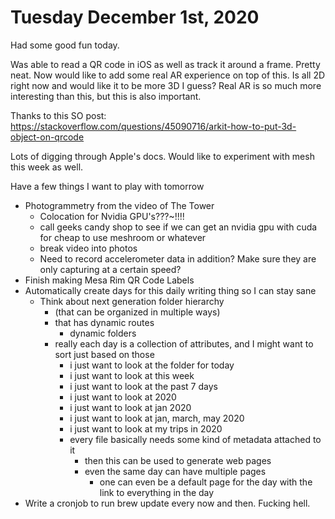 # Tuesday December 1st, 2020

Had some good fun today.

Was able to read a QR code in iOS as well as track it around a frame. Pretty neat.
Now would like to add some real AR experience on top of this. Is all 2D right now
and would like it to be more 3D I guess? Real AR is so much more interesting
than this, but this is also important.

Thanks to this SO post: https://stackoverflow.com/questions/45090716/arkit-how-to-put-3d-object-on-qrcode

Lots of digging through Apple's docs. Would like to experiment with mesh this week as well.

Have a few things I want to play with tomorrow

* Photogrammetry from the video of The Tower
  * Colocation for Nvidia GPU's???~!!!!
  * call geeks candy shop to see if we can get an nvidia gpu with cuda for cheap to use meshroom or whatever
  * break video into photos
  * Need to record accelerometer data in addition? Make sure they are only capturing at a certain speed?
* Finish making Mesa Rim QR Code Labels
* Automatically create days for this daily writing thing so I can stay sane
  * Think about next generation folder hierarchy 
    * (that can be organized in multiple ways)
    * that has dynamic routes
      * dynamic folders
    * really each day is a collection of attributes, and I might want to sort just based on those
      * i just want to look at the folder for today
      * i just want to look at this week
      * i just want to look at the past 7 days
      * i just want to look at 2020
      * i just want to look at jan 2020
      * i just want to look at jan, march, may 2020
      * i just want to look at my trips in 2020
      * every file basically needs some kind of metadata attached to it
        * then this can be used to generate web pages
        * even the same day can have multiple pages
          * one can even be a default page for the day with the link to everything in the day
* Write a cronjob to run brew update every now and then. Fucking hell.
